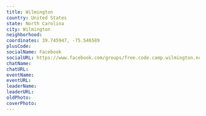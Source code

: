```yaml
---
title: Wilmington
country: United States
state: North Carolina
city: Wilmington
neighborhood: 
coordinates: 39.745947, -75.546589
plusCode:
socialName: Facebook
socialURL: https://www.facebook.com/groups/free.code.camp.wilmington.nc
chatName:
chatURL:
eventName:
eventURL:
leaderName:
leaderURL:
oldPhoto: 
coverPhoto:
---
```

